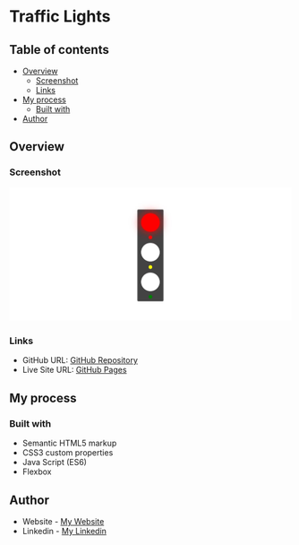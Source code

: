 # Traffic Lights

## Table of contents

- [Overview](#overview)
  - [Screenshot](#screenshot)
  - [Links](#links)
- [My process](#my-process)
  - [Built with](#built-with)
- [Author](#author)

## Overview

### Screenshot

![](Traffic-Lights.jpg)

### Links

- GitHub URL: [GitHub Repository](https://github.com/AtrinDev/Traffic-Lights)
- Live Site URL: [GitHub Pages](https://atrindev.github.io/Traffic-Lights/)

## My process

### Built with

- Semantic HTML5 markup
- CSS3 custom properties
- Java Script (ES6)
- Flexbox

## Author

- Website - [My Website](https://www.atrindev.ir)
- Linkedin - [My Linkedin](https://www.linkedin.com/in/atrindev)
